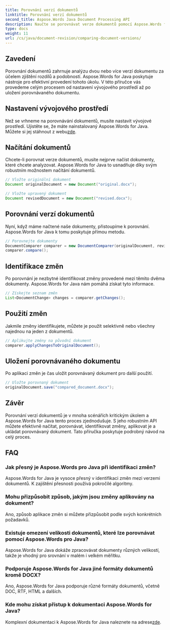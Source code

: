 ```yaml
---
title: Porovnání verzí dokumentů
linktitle: Porovnání verzí dokumentů
second_title: Aspose.Words Java Document Processing API
description: Naučte se porovnávat verze dokumentů pomocí Aspose.Words for Java. Podrobný průvodce pro efektivní správu verzí.
type: docs
weight: 11
url: /cs/java/document-revision/comparing-document-versions/
---
```


## Zavedení

Porovnání dokumentů zahrnuje analýzu dvou nebo více verzí dokumentu za účelem zjištění rozdílů a podobností. Aspose.Words for Java poskytuje nástroje pro efektivní provedení tohoto úkolu. V této příručce vás provedeme celým procesem od nastavení vývojového prostředí až po uložení porovnávaného dokumentu.

## Nastavení vývojového prostředí

Než se vrhneme na porovnávání dokumentů, musíte nastavit vývojové prostředí. Ujistěte se, že máte nainstalovaný Aspose.Words for Java. Můžete si jej stáhnout z webu[zde](https://releases.aspose.com/words/java/).

## Načítání dokumentů

Chcete-li porovnat verze dokumentů, musíte nejprve načíst dokumenty, které chcete analyzovat. Aspose.Words for Java to usnadňuje díky svým robustním možnostem načítání dokumentů.

```java
// Vložte originální dokument
Document originalDocument = new Document("original.docx");

// Vložte upravený dokument
Document revisedDocument = new Document("revised.docx");
```

## Porovnání verzí dokumentů

Nyní, když máme načtené naše dokumenty, přistoupíme k porovnání. Aspose.Words for Java k tomu poskytuje přímou metodu.

```java
// Porovnejte dokumenty
DocumentComparer comparer = new DocumentComparer(originalDocument, revisedDocument);
comparer.compare();
```

## Identifikace změn

Po porovnání je nezbytné identifikovat změny provedené mezi těmito dvěma dokumenty. Aspose.Words for Java nám pomáhá získat tyto informace.

```java
// Získejte seznam změn
List<DocumentChange> changes = comparer.getChanges();
```

## Použití změn

Jakmile změny identifikujete, můžete je použít selektivně nebo všechny najednou na jeden z dokumentů.

```java
// Aplikujte změny na původní dokument
comparer.applyChangesToOriginalDocument();
```

## Uložení porovnávaného dokumentu

Po aplikaci změn je čas uložit porovnávaný dokument pro další použití.

```java
// Uložte porovnaný dokument
originalDocument.save("compared_document.docx");
```

## Závěr

Porovnání verzí dokumentů je v mnoha scénářích kritickým úkolem a Aspose.Words for Java tento proces zjednodušuje. S jeho robustním API můžete efektivně načítat, porovnávat, identifikovat změny, aplikovat je a ukládat porovnávaný dokument. Tato příručka poskytuje podrobný návod na celý proces.

## FAQ

### Jak přesný je Aspose.Words pro Java při identifikaci změn?

Aspose.Words for Java je vysoce přesný v identifikaci změn mezi verzemi dokumentů. K zajištění přesnosti používá pokročilé algoritmy.

### Mohu přizpůsobit způsob, jakým jsou změny aplikovány na dokument?

Ano, způsob aplikace změn si můžete přizpůsobit podle svých konkrétních požadavků.

### Existuje omezení velikosti dokumentů, které lze porovnávat pomocí Aspose.Words pro Java?

Aspose.Words for Java dokáže zpracovávat dokumenty různých velikostí, takže je vhodný pro srovnání v malém i velkém měřítku.

### Podporuje Aspose.Words for Java jiné formáty dokumentů kromě DOCX?

Ano, Aspose.Words for Java podporuje různé formáty dokumentů, včetně DOC, RTF, HTML a dalších.

### Kde mohu získat přístup k dokumentaci Aspose.Words for Java?

Komplexní dokumentaci k Aspose.Words for Java naleznete na adrese[zde](https://reference.aspose.com/words/java/).